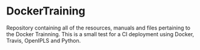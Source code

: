 # DockerTraining
Repository containing all of the resources, manuals and files pertaining to the Docker Trainning. This is a small test for a CI deployment using Docker, Travis, OpenIPLS and Python.
